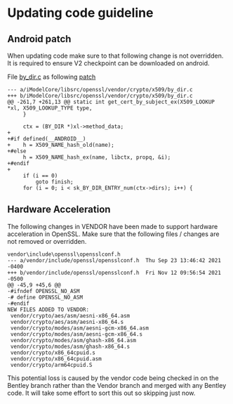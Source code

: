 # Updating code guideline

## Android patch
When updating code make sure to that following change is not overridden. It is required to ensure V2 checkpoint can be downloaded on android.

File [by_dir.c](./vendor/crypto/x509/by_dir.c) as following [patch](https://github.com/iTwin/imodel-native/pull/315/commits/b6c95911cc66756f9572c875f59ed45eaa3cc053)
`````
--- a/iModelCore/libsrc/openssl/vendor/crypto/x509/by_dir.c
+++ b/iModelCore/libsrc/openssl/vendor/crypto/x509/by_dir.c
@@ -261,7 +261,13 @@ static int get_cert_by_subject_ex(X509_LOOKUP *xl, X509_LOOKUP_TYPE type,
     }
 
     ctx = (BY_DIR *)xl->method_data;
+
+#if defined(__ANDROID__)
+    h = X509_NAME_hash_old(name);
+#else
     h = X509_NAME_hash_ex(name, libctx, propq, &i);
+#endif
+
     if (i == 0)
         goto finish;
     for (i = 0; i < sk_BY_DIR_ENTRY_num(ctx->dirs); i++) {
`````
## Hardware Acceleration
The following changes in VENDOR have been made to support hardware acceleration in OpenSSL. Make sure that the following files / changes are not removed or overridden.
````` 
vendor\include\openssl\opensslconf.h
--- a/vendor/include/openssl/opensslconf.h	Thu Sep 23 13:46:42 2021 -0400
+++ b/vendor/include/openssl/opensslconf.h	Fri Nov 12 09:56:54 2021 -0500
@@ -45,9 +45,6 @@
-#ifndef OPENSSL_NO_ASM
-# define OPENSSL_NO_ASM
-#endif
NEW FILES ADDED TO VENDOR:
 vendor/crypto/aes/asm/aesni-x86_64.asm 
 vendor/crypto/aes/asm/aesni-x86_64.s 
 vendor/crypto/modes/asm/aesni-gcm-x86_64.asm 
 vendor/crypto/modes/asm/aesni-gcm-x86_64.s 
 vendor/crypto/modes/asm/ghash-x86_64.asm 
 vendor/crypto/modes/asm/ghash-x86_64.s 
 vendor/crypto/x86_64cpuid.s 
 vendor/crypto/x86_64cpuid.asm
 vendor/crypto/arm64cpuid.S
`````

This potential loss is caused by the vendor code being checked in on the Bentley branch rather than the Vendor branch and merged
with any Bentley code. It will take some effort to sort this out so skipping just now.